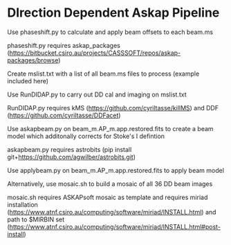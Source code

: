 # DIrection Dependent Askap Pipeline

Use phaseshift.py to calculate and apply beam offsets to each beam.ms 

phaseshift.py requires askap_packages (https://bitbucket.csiro.au/projects/CASSSOFT/repos/askap-packages/browse)

Create mslist.txt with a list of all beam.ms files to process (example included here)

Use RunDIDAP.py to carry out DD cal and imaging on mslist.txt 
	
RunDIDAP.py requires kMS (https://github.com/cyriltasse/killMS) and DDF (https://github.com/cyriltasse/DDFacet)

Use askapbeam.py on beam_m.AP_m.app.restored.fits to create a beam model which additonally corrects for Stoke's I defintion

askapbeam.py requires astrobits (pip install git+https://github.com/agwilber/astrobits.git)

Use applybeam.py on beam_m.AP_m.app.restored.fits to apply beam model 

Alternatively, use mosaic.sh to build a mosaic of all 36 DD beam images

mosaic.sh requires ASKAPsoft mosaic as template and requires miriad installation (https://www.atnf.csiro.au/computing/software/miriad/INSTALL.html) and path to $MIRBIN set (https://www.atnf.csiro.au/computing/software/miriad/INSTALL.html#post-install)
  
